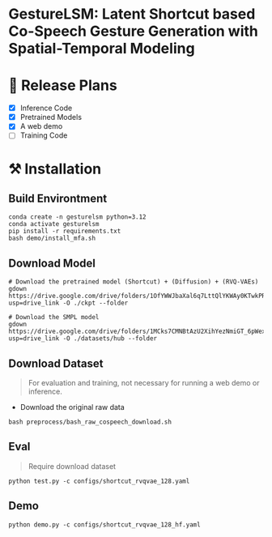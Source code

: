 # GestureLSM: Latent Shortcut based Co-Speech Gesture Generation with Spatial-Temporal Modeling


# 📝 Release Plans

- [x] Inference Code
- [x] Pretrained Models
- [x] A web demo
- [ ] Training Code

# ⚒️ Installation

## Build Environtment

```
conda create -n gesturelsm python=3.12
conda activate gesturelsm
pip install -r requirements.txt
bash demo/install_mfa.sh
```

## Download Model
```
# Download the pretrained model (Shortcut) + (Diffusion) + (RVQ-VAEs)
gdown https://drive.google.com/drive/folders/1OfYWWJbaXal6q7LttQlYKWAy0KTwkPRw?usp=drive_link -O ./ckpt --folder

# Download the SMPL model
gdown https://drive.google.com/drive/folders/1MCks7CMNBtAzU2XihYezNmiGT_6pWex8?usp=drive_link -O ./datasets/hub --folder
```

## Download Dataset
> For evaluation and training, not necessary for running a web demo or inference.

- Download the original raw data
```
bash preprocess/bash_raw_cospeech_download.sh
```

## Eval
> Require download dataset 
```
python test.py -c configs/shortcut_rvqvae_128.yaml
```

## Demo
```
python demo.py -c configs/shortcut_rvqvae_128_hf.yaml
```